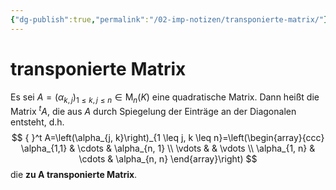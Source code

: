 ```yaml
---
{"dg-publish":true,"permalink":"/02-imp-notizen/transponierte-matrix/"}
---
```


# transponierte Matrix
Es sei $A=\left(\alpha_{k, j}\right)_{1 \leq k, j \leq n} \in \mathrm{M}_n(K)$ eine quadratische Matrix. Dann heißt die Matrix ${ }^t A$, die aus $A$ durch Spiegelung der Einträge an der Diagonalen entsteht, d.h.
$$
{ }^t A=\left(\alpha_{j, k}\right)_{1 \leq j, k \leq n}=\left(\begin{array}{ccc}
\alpha_{1,1} & \cdots & \alpha_{n, 1} \\
\vdots & & \vdots \\
\alpha_{1, n} & \cdots & \alpha_{n, n}
\end{array}\right)
$$
die **zu A transponierte Matrix**.